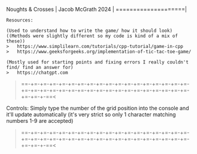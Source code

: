 Noughts & Crosses	|
Jacob McGrath 2024	|
====================|
	
	Resources:
	
	(Used to understand how to write the game/ how it should look)
	((Methods were slightly different so my code is kind of a mix of these))
	>	https://www.simplilearn.com/tutorials/cpp-tutorial/game-in-cpp
	>	https://www.geeksforgeeks.org/implementation-of-tic-tac-toe-game/
	
	(Mostly used for starting points and fixing errors I really couldn't find/ find an answer for)
	>	https://chatgpt.com
>==-+=-+=-+=-+=-+=-+=-+=-+=-+=-+=-+=-+=-+=-+=-+=-+=-+=-+=-+=-+=-+=-+=-+=-+=-+=-+=-+=-+=-+=-+=-+=-+=-+=-+=-+=-+=-+=-+-==<


Controls:
Simply type the number of the grid position into the console and it'll update automatically
	(it's very strict so only 1 character matching numbers 1-9 are accepted)
	
>==-+=-+=-+=-+=-+=-+=-+=-+=-+=-+=-+=-+=-+=-+=-+=-+=-+=-+=-+=-+=-+=-+=-+=-+=-+=-+=-+=-+=-+=-+=-+=-+=-+=-+=-+=-+=-+=-+-==<